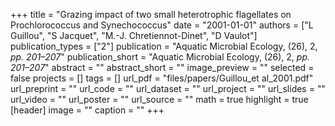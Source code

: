 +++
title = "Grazing impact of two small heterotrophic flagellates on Prochlorococcus and Synechococcus"
date = "2001-01-01"
authors = ["L Guillou", "S Jacquet", "M.-J. Chretiennot-Dinet", "D Vaulot"]
publication_types = ["2"]
publication = "Aquatic Microbial Ecology, (26), 2, _pp. 201–207_"
publication_short = "Aquatic Microbial Ecology, (26), 2, _pp. 201–207_"
abstract = ""
abstract_short = ""
image_preview = ""
selected = false
projects = []
tags = []
url_pdf = "files/papers/Guillou_et al_2001.pdf"
url_preprint = ""
url_code = ""
url_dataset = ""
url_project = ""
url_slides = ""
url_video = ""
url_poster = ""
url_source = ""
math = true
highlight = true
[header]
image = ""
caption = ""
+++
